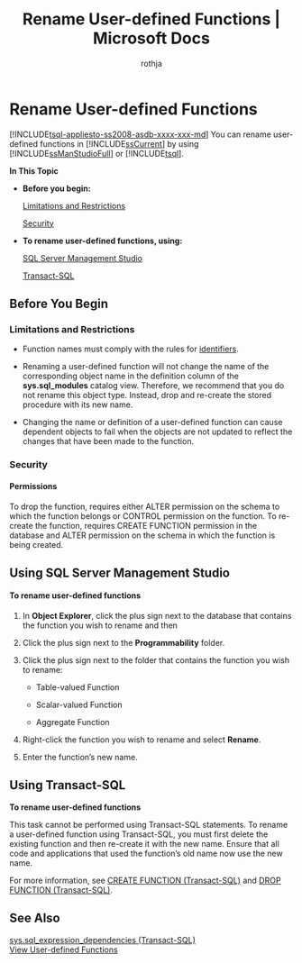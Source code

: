 ﻿---
title: "Rename User-defined Functions | Microsoft Docs"
ms.custom: ""
ms.date: "03/16/2017"
ms.prod: "sql-non-specified"
ms.prod_service: "database-engine, sql-database"
ms.service: ""
ms.component: "udf"
ms.reviewer: ""
ms.suite: "sql"
ms.technology: 
  - "dbe-udf"
ms.tgt_pltfrm: ""
ms.topic: "article"
ms.assetid: c2695a5c-9cc5-4b18-8771-53027ca9a9af
caps.latest.revision: 7
author: "rothja"
ms.author: "jroth"
manager: "craigg"
ms.workload: "Inactive"
monikerRange: "= azuresqldb-current || >= sql-server-2016 || = sqlallproducts-allversions"
---
# Rename User-defined Functions
[!INCLUDE[tsql-appliesto-ss2008-asdb-xxxx-xxx-md](../../includes/tsql-appliesto-ss2008-asdb-xxxx-xxx-md.md)]
  You can rename user-defined functions in [!INCLUDE[ssCurrent](../../includes/sscurrent-md.md)] by using [!INCLUDE[ssManStudioFull](../../includes/ssmanstudiofull-md.md)] or [!INCLUDE[tsql](../../includes/tsql-md.md)].  
  
 **In This Topic**  
  
-   **Before you begin:**  
  
     [Limitations and Restrictions](#Restrictions)  
  
     [Security](#Security)  
  
-   **To rename user-defined functions, using:**  
  
     [SQL Server Management Studio](#SSMSProcedure)  
  
     [Transact-SQL](#TsqlProcedure)  
  
##  <a name="BeforeYouBegin"></a> Before You Begin  
  
###  <a name="Restrictions"></a> Limitations and Restrictions  
  
-   Function names must comply with the rules for [identifiers](../../relational-databases/databases/database-identifiers.md).  
  
-   Renaming a user-defined function will not change the name of the corresponding object name in the definition column of the **sys.sql_modules** catalog view. Therefore, we recommend that you do not rename this object type. Instead, drop and re-create the stored procedure with its new name.  
  
-   Changing the name or definition of a user-defined function can cause dependent objects to fail when the objects are not updated to reflect the changes that have been made to the function.  
  
###  <a name="Security"></a> Security  
  
####  <a name="Permissions"></a> Permissions  
 To drop the function, requires either ALTER permission on the schema to which the function belongs or CONTROL permission on the function. To re-create the function, requires CREATE FUNCTION permission in the database and ALTER permission on the schema in which the function is being created.  
  
##  <a name="SSMSProcedure"></a> Using SQL Server Management Studio  
  
#### To rename user-defined functions  
  
1.  In **Object Explorer**, click the plus sign next to the database that contains the function you wish to rename and then  
  
2.  Click the plus sign next to the **Programmability** folder.  
  
3.  Click the plus sign next to the folder that contains the function you wish to rename:  
  
    -   Table-valued Function  
  
    -   Scalar-valued Function  
  
    -   Aggregate Function  
  
4.  Right-click the function you wish to rename and select **Rename**.  
  
5.  Enter the function’s new name.  
  
##  <a name="TsqlProcedure"></a> Using Transact-SQL  
 **To rename user-defined functions**  
  
 This task cannot be performed using Transact-SQL statements. To rename a user-defined function using Transact-SQL, you must first delete the existing function and then re-create it with the new name. Ensure that all code and applications that used the function’s old name now use the new name.  
  
 For more information, see [CREATE FUNCTION &#40;Transact-SQL&#41;](../../t-sql/statements/create-function-transact-sql.md) and [DROP FUNCTION &#40;Transact-SQL&#41;](../../t-sql/statements/drop-function-transact-sql.md).  
  
## See Also  
 [sys.sql_expression_dependencies &#40;Transact-SQL&#41;](../../relational-databases/system-catalog-views/sys-sql-expression-dependencies-transact-sql.md)   
 [View User-defined Functions](../../relational-databases/user-defined-functions/view-user-defined-functions.md)  
  
  
